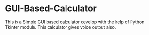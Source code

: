 # GUI-Based-Calculator
This is a Simple GUI based calculator develop with the help of Python Tkinter module. This calculator gives voice output also.
